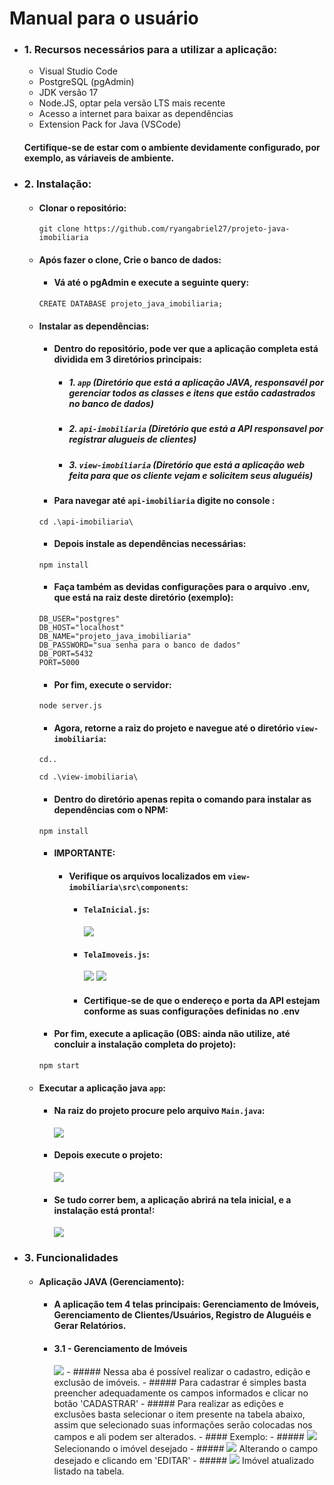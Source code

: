 # Manual para o usuário

- ### 1. Recursos necessários para a utilizar a aplicação:
    - Visual Studio Code
    - PostgreSQL (pgAdmin)
    - JDK versão 17
    - Node.JS, optar pela versão LTS mais recente
    - Acesso a internet para baixar as dependências
    - Extension Pack for Java (VSCode)

    #### Certifique-se de estar com o ambiente devidamente configurado, por exemplo, as váriaveis de ambiente.

- ### 2. Instalação:
    - #### Clonar o repositório:
        ```
        git clone https://github.com/ryangabriel27/projeto-java-imobiliaria
        ```
    - #### Após fazer o clone, Crie o banco de dados:
        - #### Vá até o pgAdmin e execute a seguinte query:
        ```
        CREATE DATABASE projeto_java_imobiliaria;
        ```
    - #### Instalar as dependências:
        - #### Dentro do repositório, pode ver que a aplicação completa está dividida em 3 diretórios principais:
            - ##### 1. `app` (Diretório que está a aplicação JAVA, responsavél por gerenciar todos as classes e itens que estão cadastrados no banco de dados)
            - ##### 2. `api-imobiliaria` (Diretório que está a API responsavel por registrar alugueis de clientes)
            - ##### 3. `view-imobiliaria` (Diretório que está a aplicação web feita para que os cliente vejam e solicitem seus aluguéis)
        - #### Para navegar até `api-imobiliaria` digite no console :
        ```
        cd .\api-imobiliaria\
        ```
        - #### Depois instale as dependências necessárias:
        ```
        npm install
        ```
        - #### Faça também as devidas configurações para o arquivo .env, que está na raiz deste diretório (exemplo):
        ```
        DB_USER="postgres"
        DB_HOST="localhost"
        DB_NAME="projeto_java_imobiliaria"
        DB_PASSWORD="sua senha para o banco de dados"
        DB_PORT=5432
        PORT=5000
        ```
        - #### Por fim, execute o servidor:
        ```
        node server.js
        ```
        - #### Agora, retorne a raiz do projeto e navegue até o diretório `view-imobiliaria`:
        ```
        cd..

        cd .\view-imobiliaria\
        ```
        - #### Dentro do diretório apenas repita o comando para instalar as dependências com o NPM:
        ```
        npm install
        ```
        - #### **IMPORTANTE**:
            - #### Verifique os arquivos localizados em `view-imobiliaria\src\components`:
                - #### `TelaInicial.js`:
                    <img src="../img-doc/telaInicial.png">
                - #### `TelaImoveis.js`:
                    <img src="../img-doc/telaImoveis1.png">
                    <img src="../img-doc/telaImoveis2.png">
                - #### Certifique-se de que o endereço e porta da API estejam conforme as suas configurações definidas no .env
        - #### Por fim, execute a aplicação (OBS: ainda não utilize, até concluir a instalação completa do projeto):
        ```
        npm start
        ```
    - #### Executar a aplicação java `app`:
        - #### Na raiz do projeto procure pelo arquivo `Main.java`:
            <img src="../img-doc/tutoMain.png">
        - #### Depois execute o projeto:
            <img src="../img-doc/ExecuteMain.png">
        - #### Se tudo correr bem, a aplicação abrirá na tela inicial, e a instalação está pronta!:
            <img src="../img-doc/TelaImoveis.png">
- ### 3. Funcionalidades
    - #### Aplicação JAVA (Gerenciamento):
        - #### A aplicação tem 4 telas principais: Gerenciamento de Imóveis, Gerenciamento de Clientes/Usuários, Registro de Aluguéis e Gerar Relatórios.

        - #### 3.1 - Gerenciamento de Imóveis
            <img src="../img-doc/TelaImoveis.png">
            - ##### Nessa aba é possível realizar o cadastro, edição e exclusão de imóveis.
            - ##### Para cadastrar é simples basta preencher adequadamente os campos informados e clicar no botão 'CADASTRAR'
            - ##### Para realizar as edições e exclusões basta selecionar o item presente na tabela abaixo, assim que selecionado suas informações serão colocadas nos campos e ali podem ser alterados.
            - #### Exemplo:
                - ##### <img src="../img-doc/EditExemploImoveis.png"> Selecionando o imóvel desejado
                - ##### <img src="../img-doc/EditExemploImoveis2.png"> Alterando o campo desejado e clicando em 'EDITAR'
                - ##### <img src="../img-doc/EditExemploImoveis3.png"> Imóvel atualizado listado na tabela.
                
